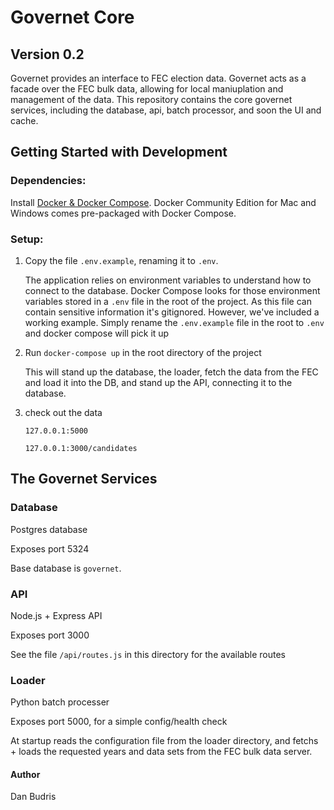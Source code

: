 # Governet Core
## Version 0.2
Governet provides an interface to FEC election data.
Governet acts as a facade over the FEC bulk data, allowing for local maniuplation and management of the data.
This repository contains the core governet services, including the database, api, batch processor, and soon the UI and cache.

## Getting Started with Development
### Dependencies: 
Install [Docker & Docker Compose](https://docs.docker.com/install/).  Docker Community Edition for Mac and Windows comes pre-packaged with Docker Compose. 

### Setup:
1. Copy the file `.env.example`, renaming it to `.env`.

   The application relies on environment variables to understand how to connect to the database. Docker Compose looks for those environment variables stored in a `.env` file in the root of the project.  As this file can contain sensitive information it's gitignored.  However, we've included a working example.  Simply rename the `.env.example` file in the root to `.env` and docker compose will pick it up

2. Run `docker-compose up` in the root directory of the project

   This will stand up the database, the loader, fetch the data from the FEC and load it into the DB, and stand up the API, connecting it to the database.  

3. check out the data

   `127.0.0.1:5000`

   `127.0.0.1:3000/candidates`

## The Governet Services
### Database
Postgres database

Exposes port 5324

Base database is `governet`.

### API
Node.js + Express API

Exposes port 3000

See the file `/api/routes.js` in this directory for the available routes

### Loader
Python batch processer

Exposes port 5000, for a simple config/health check

At startup reads the configuration file from the loader directory, and fetchs + loads the requested years and data sets from the FEC bulk data server. 

#### Author
Dan Budris
